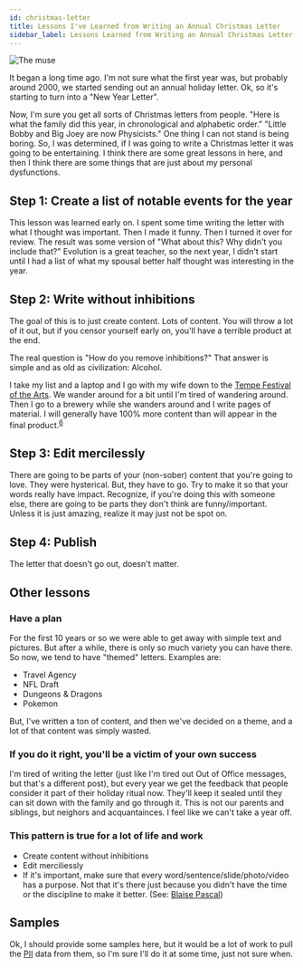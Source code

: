 ```yaml
---
id: christmas-letter 
title: Lessons I've Learned from Writing an Annual Christmas Letter
sidebar_label: Lessons Learned from Writing an Annual Christmas Letter
---
```


![The muse](assets/tw-n-beer.jpg)

It began a long time ago.  I'm not sure what the first year was, but probably around 2000, we started sending out an annual holiday letter. Ok, so it's starting to turn into a "New Year Letter".

Now, I'm sure you get all sorts of Christmas letters from people.  "Here is what the family did this year, in chronological and alphabetic order."  "Little Bobby and Big Joey are now Physicists."  One thing I can not stand is being boring.  So, I was determined, if I was going to write a Christmas letter it was going to be entertaining.  I think there are some great lessons in here, and then I think there are some things that are just about my personal dysfunctions.

## Step 1:  Create a list of notable events for the year

This lesson was learned early on.  I spent some time writing the letter with what I thought was important.  Then I made it funny.  Then I turned it over for review.  The result was some version of "What about this?  Why didn't you include that?"  Evolution is a great teacher, so the next year, I didn't start until I had a list of what my spousal better half thought was interesting in the year.

## Step 2:  Write without inhibitions

The goal of this is to just create content.  Lots of content.  You will throw a lot of it out, but if you censor yourself early on, you'll have a terrible product at the end.

The real question is "How do you remove inhibitions?"  That answer is simple and as old as civilization:  Alcohol.

I take my list and a laptop and I go with my wife down to the [Tempe Festival of the Arts](https://www.tempefestivalofthearts.com/).  We wander around for a bit until I'm tired of wandering around.  Then I go to a brewery while she wanders around and I write pages of material.  I will generally have 100% more content than will appear in the final product.<sup>[6](references.md#6)</sup>

## Step 3:  Edit mercilessly 

There are going to be parts of your (non-sober) content that you're going to love.  They were hysterical.  But, they have to go.  Try to make it so that your words really have impact.  Recognize, if you're doing this with someone else, there are going to be parts they don't think are funny/important.  Unless it is just amazing, realize it may just not be spot on.

## Step 4:  Publish

The letter that doesn't go out, doesn't matter.

## Other lessons

### Have a plan

For the first 10 years or so we were able to get away with simple text and pictures.  But after a while, there is only so much variety you can have there.  So now, we tend to have "themed" letters.  Examples are:
* Travel Agency
* NFL Draft
* Dungeons & Dragons
* Pokemon

But, I've written a ton of content, and then we've decided on a theme, and a lot of that content was simply wasted.

### If you do it right, you'll be a victim of your own success

I'm tired of writing the letter (just like I'm tired out Out of Office messages, but that's a different post), but every year we get the feedback that people consider it part of their holiday ritual now.  They'll keep it sealed until they can sit down with the family and go through it.  This is not our parents and siblings, but neighors and acquantainces.  I feel like we can't take a year off.

### This pattern is true for a lot of life and work

* Create content without inhibitions
* Edit merciliessly
* If it's important, make sure that every word/sentence/slide/photo/video has a purpose.  Not that it's there just because you didn't have the time or the discipline to make it better.  (See: [Blaise Pascal](https://www.npr.org/sections/13.7/2014/02/03/270680304/this-could-have-been-shorter))

## Samples

Ok, I should provide some samples here, but it would be a lot of work to pull the [PII](https://www.investopedia.com/terms/p/personally-identifiable-information-pii.asp) data from them, so I'm sure I'll do it at some time, just not sure when.
